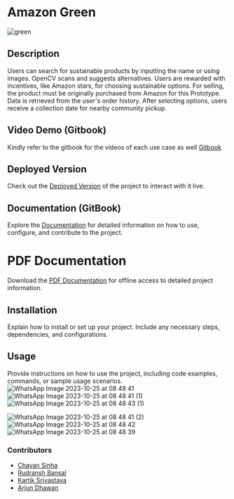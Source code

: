 # Amazon Green

<p align="center">
  
![green](https://github.com/arjundvn24/hackAmazon/assets/71541766/ad7133f1-d92d-4ad1-926d-98e55d58ff8a)

</p>








## Description

Users can search for sustainable products by inputting the name or using images. OpenCV scans and
suggests alternatives.
Users are rewarded with incentives, like Amazon stars, for choosing sustainable options.
For selling, the product must be originally purchased from Amazon for this Prototype.
Data is retrieved from the user's order history. After selecting options, users receive a collection date for
nearby community pickup.

## Video Demo (Gitbook)

Kindly refer to the gitbook for the videos of each use case as well [Gitbook](https://bitlock-1.gitbook.io/amazon-hackon-2023-team-bitlock/)

## Deployed Version

Check out the [Deployed Version](http://43.204.19.152:3000/) of the project to interact with it live.

## Documentation (GitBook)

Explore the [Documentation](https://bitlock-1.gitbook.io/amazon-hackon-2023-team-bitlock/) for detailed information on how to use, configure, and contribute to the project.

# PDF Documentation

Download the [PDF Documentation](https://drive.google.com/file/d/1rANX3TfqNVHviZ8Epdbm63qqTj40VF3p/view?usp=sharing) for offline access to detailed project information.


## Installation

Explain how to install or set up your project. Include any necessary steps, dependencies, and configurations.

## Usage

Provide instructions on how to use the project, including code examples, commands, or sample usage scenarios.
![WhatsApp Image 2023-10-25 at 08 48 41](https://github.com/rudranshbansal/hackAmazon/assets/71541766/67d121b8-144e-45e9-a477-0968c74bfdf2)
![WhatsApp Image 2023-10-25 at 08 48 41 (1)](https://github.com/rudranshbansal/hackAmazon/assets/71541766/f91c4b7e-4765-41d9-bbdf-66e88139b086)
![WhatsApp Image 2023-10-25 at 08 48 43 (1)](https://github.com/rudranshbansal/hackAmazon/assets/71541766/88c90a1a-a525-4dbd-afac-8b401414dc91)

![WhatsApp Image 2023-10-25 at 08 48 41 (2)](https://github.com/rudranshbansal/hackAmazon/assets/71541766/6c45fbe9-f716-4dcc-845f-6c760e8aeabb)
![WhatsApp Image 2023-10-25 at 08 48 42](https://github.com/rudranshbansal/hackAmazon/assets/71541766/40f49121-ddb6-49e5-9f68-4b9e6c8e6ce4)
![WhatsApp Image 2023-10-25 at 08 48 39](https://github.com/rudranshbansal/hackAmazon/assets/71541766/cb2a6d13-1756-4ab2-9bef-215ac784b4bc)




### Contributors

- [Chayan Sinha](https://github.com/csinha134)
- [Rudransh Bansal](https://github.com/rudranshbansal)
- [Kartik Srivastava](https://github.com/KARTIK5667)
- [Arjun Dhawan](https://github.com/arjundvn24)



